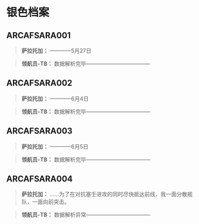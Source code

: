 # 银色档案

## ARCAFSARA001

> **萨拉托加：**
> ————5月27日

> **领航员-TB：**
> 数据解析完毕————————————

## ARCAFSARA002

> **萨拉托加：**
> ————6月4日

> **领航员-TB：**
> 数据解析完毕————————————

## ARCAFSARA003

> **萨拉托加：**
> ————6月5日

> **领航员-TB：**
> 数据解析完毕————————————

## ARCAFSARA004

> **萨拉托加：**
> ……为了在对抗塞壬进攻的同时尽快抵达前线，我一面分散舰队，一面向前突击。

> **领航员-TB：**
> 数据解析异常————————————


